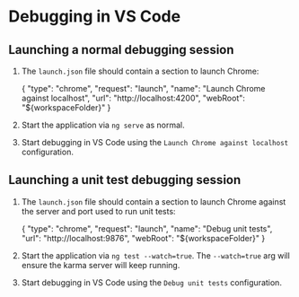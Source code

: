 # Debugging in VS Code

## Launching a normal debugging session 

1. The `launch.json` file should contain a section to launch Chrome:

    {
        "type": "chrome",
        "request": "launch",
        "name": "Launch Chrome against localhost",
        "url": "http://localhost:4200",
        "webRoot": "${workspaceFolder}"
    }
    
2. Start the application via `ng serve` as normal.
3. Start debugging in VS Code using the `Launch Chrome against localhost` configuration.

## Launching a unit test debugging session

1. The `launch.json` file should contain a section to launch Chrome against the server and port used to run unit tests:

    {
        "type": "chrome",
        "request": "launch",
        "name": "Debug unit tests",
        "url": "http://localhost:9876",
        "webRoot": "${workspaceFolder}"
    }
    
2. Start the application via `ng test --watch=true`. The `--watch=true` arg will ensure the karma server will keep running.
3. Start debugging in VS Code using the `Debug unit tests` configuration.
